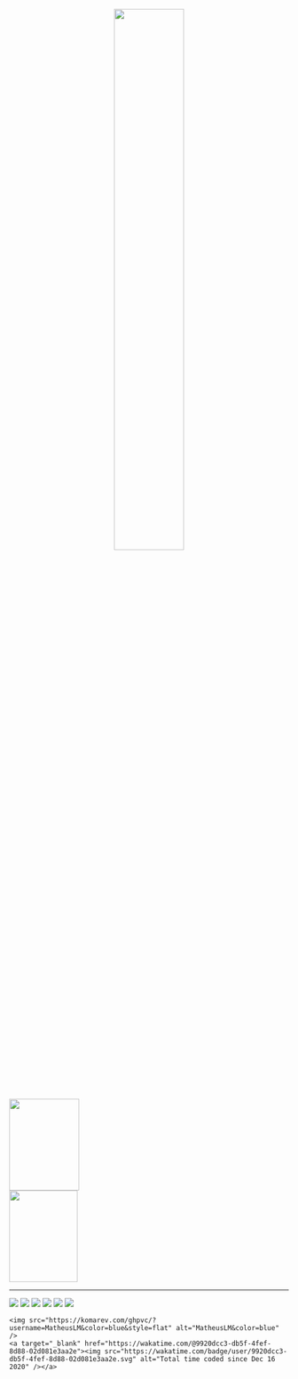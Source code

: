 <p align="center">
    <img style="width: 50%;" src="https://metrics.lecoq.io/MatheusLM?template=classic&base.activity=0&base.community=0&base.repositories=0&base.metadata=0&config.timezone=America%2FSao_Paulo" />
</p>
<p align="center">
  <div>
    <a href="https://github.com/MatheusLM">
      <img height="165px" width="50%" src="https://github-readme-stats.vercel.app/api?username=MatheusLM&theme=tokyonight&include_all_commits=true&count_private=true&show_icons=true"/>
      <img height="165px" width="49.5%" src="https://github-readme-stats.vercel.app/api/top-langs/?username=MatheusLM&theme=tokyonight&layout=compact&langs_count=4"/>
    </a>
  </div>
  <hr>
</p>

  <!--
  <div>
    <a href="https://github.com/MatheusLM">
      <img width="99.5%" src="https://github-readme-stats.vercel.app/api/wakatime?username=MatheusLM&layout=compact&theme=blueberry"/>
    </a>
  </div>
  -->

<p align="center">
  <div>
    <img src="https://img.shields.io/static/v1?label=&message=JavaScript&color=F0DB4F">
    <img src="https://img.shields.io/static/v1?label=&message=Phaser&color=72009c">
    <img src="https://img.shields.io/static/v1?label=&message=CSS&color=264de4">
    <img src="https://img.shields.io/static/v1?label=&message=Python&color=4B8BBE">
    <img src="https://img.shields.io/static/v1?label=&message=PHP&color=8993be">
    <img src="https://img.shields.io/static/v1?label=&message=MySQL&color=00758F">

    <img src="https://komarev.com/ghpvc/?username=MatheusLM&color=blue&style=flat" alt="MatheusLM&color=blue" />
    <a target="_blank" href="https://wakatime.com/@9920dcc3-db5f-4fef-8d88-02d081e3aa2e"><img src="https://wakatime.com/badge/user/9920dcc3-db5f-4fef-8d88-02d081e3aa2e.svg" alt="Total time coded since Dec 16 2020" /></a>
  </div>
</p>
